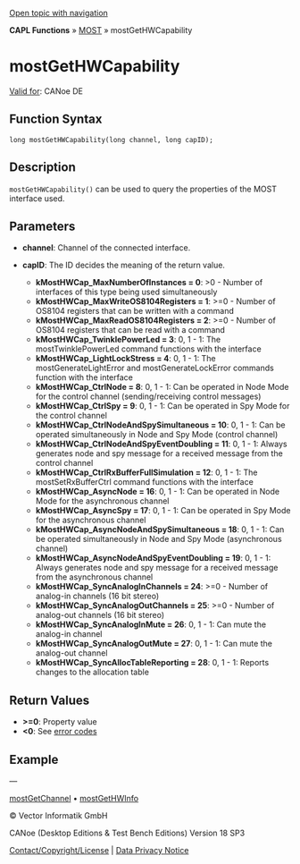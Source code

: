 [Open topic with navigation](../../../../../CANoeDEFamily.htm#Topics/CAPLFunctions/MOST/Functions/CAPLfunctionMOSTGetHWCapability.md)

**CAPL Functions** » [MOST](../CAPLfunctionsMOSTOverview.md) » mostGetHWCapability

# mostGetHWCapability

[Valid for](../../../Shared/FeatureAvailability.md): CANoe DE

## Function Syntax

```plaintext
long mostGetHWCapability(long channel, long capID);
```

## Description

`mostGetHWCapability()` can be used to query the properties of the MOST interface used.

## Parameters

- **channel**: Channel of the connected interface.
- **capID**: The ID decides the meaning of the return value.

  - **kMostHWCap_MaxNumberOfInstances = 0**: >0 - Number of interfaces of this type being used simultaneously
  - **kMostHWCap_MaxWriteOS8104Registers = 1**: >=0 - Number of OS8104 registers that can be written with a command
  - **kMostHWCap_MaxReadOS8104Registers = 2**: >=0 - Number of OS8104 registers that can be read with a command
  - **kMostHWCap_TwinklePowerLed = 3**: 0, 1 - 1: The mostTwinklePowerLed command functions with the interface
  - **kMostHWCap_LightLockStress = 4**: 0, 1 - 1: The mostGenerateLightError and mostGenerateLockError commands function with the interface
  - **kMostHWCap_CtrlNode = 8**: 0, 1 - 1: Can be operated in Node Mode for the control channel (sending/receiving control messages)
  - **kMostHWCap_CtrlSpy = 9**: 0, 1 - 1: Can be operated in Spy Mode for the control channel
  - **kMostHWCap_CtrlNodeAndSpySimultaneous = 10**: 0, 1 - 1: Can be operated simultaneously in Node and Spy Mode (control channel)
  - **kMostHWCap_CtrlNodeAndSpyEventDoubling = 11**: 0, 1 - 1: Always generates node and spy message for a received message from the control channel
  - **kMostHWCap_CtrlRxBufferFullSimulation = 12**: 0, 1 - 1: The mostSetRxBufferCtrl command functions with the interface
  - **kMostHWCap_AsyncNode = 16**: 0, 1 - 1: Can be operated in Node Mode for the asynchronous channel
  - **kMostHWCap_AsyncSpy = 17**: 0, 1 - 1: Can be operated in Spy Mode for the asynchronous channel
  - **kMostHWCap_AsyncNodeAndSpySimultaneous = 18**: 0, 1 - 1: Can be operated simultaneously in Node and Spy Mode (asynchronous channel)
  - **kMostHWCap_AsyncNodeAndSpyEventDoubling = 19**: 0, 1 - 1: Always generates node and spy message for a received message from the asynchronous channel
  - **kMostHWCap_SyncAnalogInChannels = 24**: >=0 - Number of analog-in channels (16 bit stereo)
  - **kMostHWCap_SyncAnalogOutChannels = 25**: >=0 - Number of analog-out channels (16 bit stereo)
  - **kMostHWCap_SyncAnalogInMute = 26**: 0, 1 - 1: Can mute the analog-in channel
  - **kMostHWCap_SyncAnalogOutMute = 27**: 0, 1 - 1: Can mute the analog-out channel
  - **kMostHWCap_SyncAllocTableReporting = 28**: 0, 1 - 1: Reports changes to the allocation table

## Return Values

- **>=0**: Property value
- **<0**: See [error codes](../CAPLfunctionsMOSTErrorCodes.md)

## Example

—

[mostGetChannel](CAPLfunctionMOSTGetChannel.md) • [mostGetHWInfo](CAPLfunctionMOSTGetHWInfo.md)

© Vector Informatik GmbH

CANoe (Desktop Editions & Test Bench Editions) Version 18 SP3

[Contact/Copyright/License](../../../Shared/ContactCopyrightLicense.md) | [Data Privacy Notice](https://www.vector.com/int/en/company/get-info/privacy-policy/)
